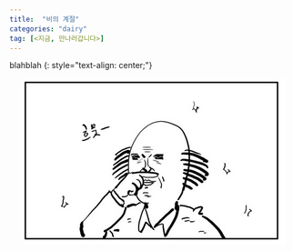 ```yaml
---
title:  "비의 계절"
categories: "dairy"
tag: [<지금, 만나러갑니다>]
---
```


blahblah
{: style="text-align: center;"}

<p align="center">
  <img src="/images/코쓱.png" />
</p>

 